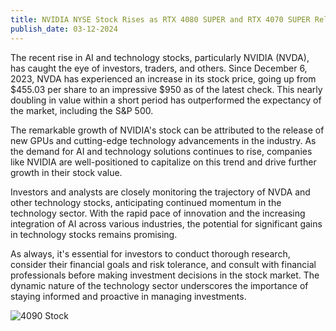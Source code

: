 ```yaml
---
title: NVIDIA NYSE Stock Rises as RTX 4080 SUPER and RTX 4070 SUPER Releases and AI GPUs Rise!
publish_date: 03-12-2024
---
```


The recent rise in AI and technology stocks, particularly NVIDIA (NVDA), has caught the eye of investors, traders, and others. Since December 6, 2023, NVDA has experienced an increase in its stock price, going up from $455.03 per share to an impressive $950 as of the latest check. This nearly doubling in value within a short period has outperformed the expectancy of the market, including the S&P 500.

The remarkable growth of NVIDIA's stock can be attributed to the release of new GPUs and cutting-edge technology advancements in the industry. As the demand for AI and technology solutions continues to rise, companies like NVIDIA are well-positioned to capitalize on this trend and drive further growth in their stock value.

Investors and analysts are closely monitoring the trajectory of NVDA and other technology stocks, anticipating continued momentum in the technology sector. With the rapid pace of innovation and the increasing integration of AI across various industries, the potential for significant gains in technology stocks remains promising.

As always, it's essential for investors to conduct thorough research, consider their financial goals and risk tolerance, and consult with financial professionals before making investment decisions in the stock market. The dynamic nature of the technology sector underscores the importance of staying informed and proactive in managing investments.

![4090 Stock](https://assets.finbold.com/uploads/2024/03/Why-arent-Nvidia-Insiders-buying-NVDA-shares-1-1-1-1.jpg)
